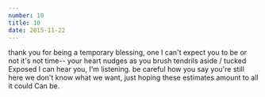 ```yaml
---
number: 10
title: 10
date: 2015-11-22
---
```


thank you for being a temporary blessing, one
I can't expect you to be or not
it's not time-- your heart nudges as you brush
tendrils aside / tucked
 
Exposed I can hear you, I'm listening.
be careful how you say you're still here
we don't know what we want, just hoping
these estimates amount to all it could
Can be.